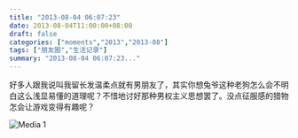 ```yaml
---
title: "2013-08-04 06:07:23"
date: 2013-08-04T11:00:00+08:00
draft: false
categories: ["moments","2013","2013-08"]
tags: ["朋友圈","生活记录"]
summary: "2013-08-04 06:07:23..."
---
```


好多人跟我说叫我留长发温柔点就有男朋友了，其实你想兔爷这种老狗怎么会不明白这么浅显易懂的道理呢？不惜地讨好那种男权主义思想罢了。没点征服感的猎物怎会让游戏变得有趣呢？

![Media 1](/Moments/photos/2013-08-04/201308040607230.jpg)
